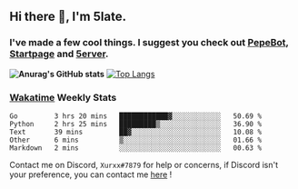 ## Hi there 👋, I'm 5late.
### I've made a few cool things. I suggest you check out [PepeBot](https://github.com/5late/Pepe-Bot), [Startpage](https://github.com/5late/startpage) and [5erver](https://github.com/5late/5erver). 
**![Anurag's GitHub stats](https://github-readme-stats.vercel.app/api?username=5late&count_private=true&show_icons=true&theme=tokyonight)**
[![Top Langs](https://github-readme-stats.vercel.app/api/top-langs/?username=5late&theme=ayu-mirage)](https://github.com/anuraghazra/github-readme-stats)

### [Wakatime](https://wakatime.com/@5late) Weekly Stats

<!--START_SECTION:waka-->
```text
Go         3 hrs 20 mins   ████████████▓░░░░░░░░░░░░   50.69 % 
Python     2 hrs 25 mins   █████████▒░░░░░░░░░░░░░░░   36.90 % 
Text       39 mins         ██▓░░░░░░░░░░░░░░░░░░░░░░   10.08 % 
Other      6 mins          ▒░░░░░░░░░░░░░░░░░░░░░░░░   01.66 % 
Markdown   2 mins          ░░░░░░░░░░░░░░░░░░░░░░░░░   00.63 % 
```
<!--END_SECTION:waka-->

Contact me on Discord, ``Xurxx#7879`` for help or concerns, if Discord isn't your preference, you can contact me [here](https://github.com/5late/5late/issues) !
